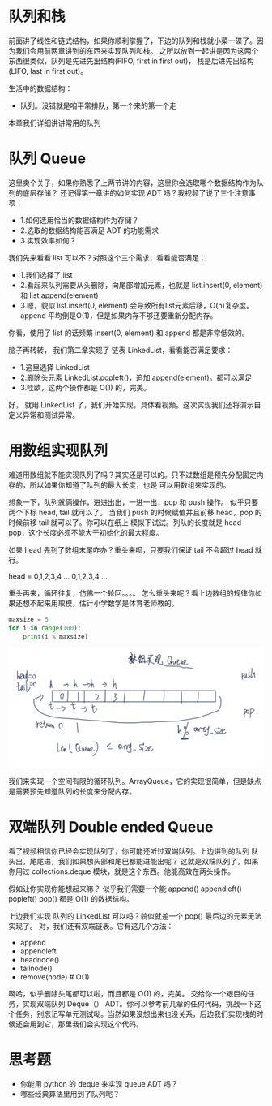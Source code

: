 # 队列和栈

前面讲了线性和链式结构，如果你顺利掌握了，下边的队列和栈就小菜一碟了。因为我们会用前两章讲到的东西来实现队列和栈。
之所以放到一起讲是因为这两个东西很类似，队列是先进先出结构(FIFO, first in first out)，
栈是后进先出结构(LIFO, last in first out)。

生活中的数据结构：

- 队列。没错就是咱平常排队，第一个来的第一个走

本章我们详细讲讲常用的队列

# 队列 Queue

这里卖个关子，如果你熟悉了上两节讲的内容，这里你会选取哪个数据结构作为队列的底层存储？
还记得第一章讲的如何实现 ADT 吗？我视频了说了三个注意事项：

- 1.如何选用恰当的数据结构作为存储？
- 2.选取的数据结构能否满足 ADT 的功能需求
- 3.实现效率如何？

我们先来看看 list 可以不？对照这个三个需求，看看能否满足：

- 1.我们选择了 list
- 2.看起来队列需要从头删除，向尾部增加元素，也就是 list.insert(0, element) 和 list.append(element)
- 3.嗯，貌似 list.insert(0, element) 会导致所有list元素后移，O(n)复杂度。append 平均倒是O(1)，但是如果内存不够还要重新分配内存。

你看，使用了 list 的话频繁 insert(0, element) 和 append 都是非常低效的。

脑子再转转， 我们第二章实现了 链表 LinkedList，看看能否满足要求：
- 1.这里选择 LinkedList
- 2.删除头元素 LinkedList.popleft()，追加 append(element)。都可以满足
- 3.哇欧，这两个操作都是 O(1) 的，完美。

好， 就用 LinkedList 了，我们开始实现，具体看视频。这次实现我们还将演示自定义异常和测试异常。


# 用数组实现队列

难道用数组就不能实现队列了吗？其实还是可以的。只不过数组是预先分配固定内存的，所以如果你知道了队列的最大长度，也是
可以用数组来实现的。

想象一下，队列就俩操作，进进出出，一进一出，pop 和 push 操作。
似乎只要两个下标 head, tail 就可以了。 当我们 push 的时候赋值并且前移 head，pop 的时候前移 tail 就可以了。你可以在纸上
模拟下试试。列队的长度就是 head-pop，这个长度必须不能大于初始化的最大程度。

如果 head 先到了数组末尾咋办？重头来呗，只要我们保证 tail 不会超过 head 就行。

head = 0,1,2,3,4 ... 0,1,2,3,4 ...

重头再来，循环往复，仿佛一个轮回。。。。
怎么重头来呢？看上边数组的规律你如果还想不起来用取模，估计小学数学是体育老师教的。

```py
maxsize = 5
for i in range(100):
    print(i % maxsize)
```

![](array_queue.png)

我们来实现一个空间有限的循环队列。ArrayQueue，它的实现很简单，但是缺点是需要预先知道队列的长度来分配内存。


# 双端队列 Double ended Queue
看了视频相信你已经会实现队列了，你可能还听过双端队列。上边讲到的队列 队头出，尾尾进，我们如果想头部和尾巴都能进能出呢？
这就是双端队列了，如果你用过 collections.deque 模块，就是这个东西。他能高效在两头操作。

假如让你实现你能想起来嘛？
似乎我们需要一个能 append()  appendleft() popleft() pop() 都是 O(1) 的数据结构。

上边我们实现 队列的 LinkedList 可以吗？貌似就差一个 pop() 最后边的元素无法实现了。
对，我们还有双端链表。它有这几个方法：

- append
- appendleft
- headnode()
- tailnode()
- remove(node)    # O(1)

啊哈，似乎删除头尾都可以啦，而且都是 O(1) 的，完美。
交给你一个艰巨的任务，实现双端队列 Deque（） ADT。你可以参考前几章的任何代码，挑战一下这个任务，别忘记写单元测试呦。当然如果没想出来也没关系，后边我们实现栈的时候还会用到它，那里我们会实现这个代码。


# 思考题
- 你能用 python 的 deque 来实现 queue ADT 吗？
- 哪些经典算法里用到了队列呢？
